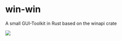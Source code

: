 # win-win
A small GUI-Toolkit in Rust based on the winapi crate

![](https://github.com/d34dmeat/win-win/workflows/win-win%20Build/badge.svg)
